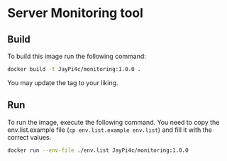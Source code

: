 # Server Monitoring tool

## Build

To build this image run the following command:
```bash
docker build -t JayPi4c/monitoring:1.0.0 .
```
You may update the tag to your liking.

## Run

To run the image, execute the following command. You need to copy the env.list.example file (`cp env.list.example env.list`) and fill it with the correct values.

```bash
docker run --env-file ./env.list JayPi4c/monitoring:1.0.0
```

